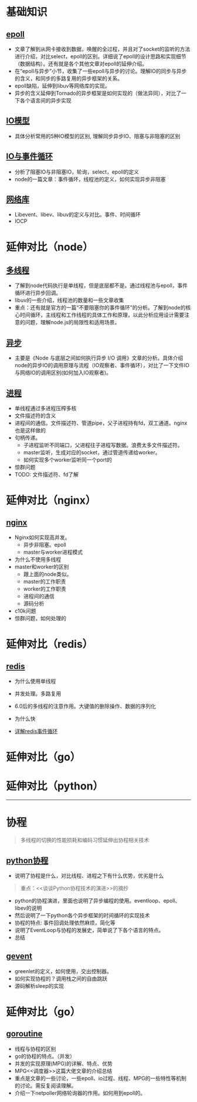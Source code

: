 # 基础知识
## [epoll](epoll.md)

- 文章了解到从网卡接收到数据，唤醒的全过程，并且对了socket的监听的方法进行介绍，对比select，epoll的区别。详细说了epoll的设计思路和实现细节（数据结构）。还有就是各个其他文章对epoll的延伸介绍。
- 在“epoll与异步”小节，收集了一些epoll与异步的讨论。理解IO的同步与异步的含义，和同步的多路复用的异步框架的关系。
- epoll缺陷，延伸到libuv等网络库的实现。
- 异步的含义延伸到Tornado的异步框架是如何实现的（做法异同），对比了一下各个语言间的异步实现


## [IO模型](IO模型.md)

- 具体分析常用的5种IO模型的区别, 理解同步异步IO、阻塞与非阻塞的区别


## [IO与事件循环](./IO与事件循环.md)

- 分析了阻塞IO与非阻塞IO，轮询，select，epoll的定义
- node的一篇文章：事件循环，线程池的定义，如何实现异步非阻塞


## [网络库](./网络库.md)

- Libevent、libev、libuv的定义与对比。事件、时间循环
- IOCP

# 延伸对比（node）

## [多线程](./../js/多线程.md)
- 了解到node代码执行是单线程，但是底层都不是。通过线程池与epoll，事件循环进行异步回调。
- libuv的一些介绍，线程池的数量和一些文章收集
- 重点：还有就是官方的一篇“不要阻塞你的事件循环”的分析。了解到node的核心时间循环，主线程和工作线程的具体工作和原理，以此分析应用设计需要注意的问题，理解node.js的局限性和适用场景。

## [异步](./../js/异步.md)
- 主要是《Node 与底层之间如何执行异步 I/O 调用》文章的分析。具体介绍node的异步IO的调用原理与流程（IO观察者、事件循环），对比了一下文件IO与网络IO的调用区别(如何加入IO观察者)。

## [进程](./../js/node进程.md)
- 单线程通过多进程压榨多核
- 文件描述符的含义
- 进程间的通信。文件描述符、管道pipe，父子进程持有fd，双工通道。nginx也是这样做的
- 句柄传递。
  - 子进程监听不同端口，父进程往子进程写数据。浪费太多文件描述符。
  - master监听，生成对应的socket，通过管道传递给worker。
  - 如何实现多个worker监听同一个port的
- 惊群问题
- TODO: 文件描述符、fd了解

# 延伸对比（nginx）

## [nginx](./../web/nginx/nginx.md)
- Nginx如何实现高并发。
  - 异步非阻塞。epoll
  - master与worker进程模式
- 为什么不使用多线程
- master和worker的区别
  - 跟上面的node类似。
  - master的工作职责
  - worker的工作职责
  - 进程间的通信
  - 源码分析
- c10k问题
- 惊群问题，如何处理的


# 延伸对比（redis）
## [redis](../redis/单线程.md)
- 为什么使用单线程
- 并发处理。多路复用
- 6.0后的多线程的注意作用。大键值的删除操作、数据的序列化
- 为什么快

- [详解redis事件循环](../redis/<Redis源码从哪里读起？>.md)

# 延伸对比（go）


# 延伸对比（python）

---
# 协程
> 多线程的切换的性能损耗和编码习惯延伸出协程相关技术

## [python协程](./../python/协程.md)
- 说明了协程是什么，对比线程、进程之下有什么优势，优劣是什么

> 重点：<<谈谈Python协程技术的演进>>的摘抄
- python的协程演进，里面也说明了异步编程的使用。eventloop、epoll、libev的说明
- 然后说明了一下python各个异步框架的时间循环的实现技术
- 协程的特点: 事件回调处理依然麻烦，简化等
- 说明了EventLoop与协程的发展史，简单说了下各个语言的特点。
- 总结

## [gevent](./../python/gevent.md)
- greenlet的定义，如何使用，交出控制器。
- 如何实现协程的？调用栈之间的自由跳跃
- 源码解析sleep的实现

# 延伸对比（go）

## [goroutine](./../go/goroutine.md)
- 线程与协程的区别
- go的协程的特点。（并发）
- 并发的实现原理(MPG)的详解、特点、优势
- MPG<<调度器>>这篇大佬文章的介绍总结
- 重点是文章的一些讨论，一些epoll、io过程、线程、MPG的一些特性等机制的讨论。需反复阅读理解。
- 介绍一下netpoller网络轮询器的作用。如何用到epoll的。
